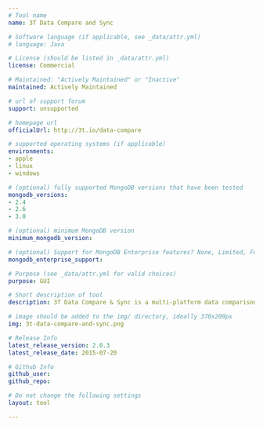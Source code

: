 ```yaml
---
# Tool name
name: 3T Data Compare and Sync

# Software language (if applicable, see _data/attr.yml)
# language: Java

# License (should be listed in _data/attr.yml)
license: Commercial

# Maintained: "Actively Maintained" or "Inactive"
maintained: Actively Maintained

# url of support forum
support: unsupported

# homepage url
officialUrl: http://3t.io/data-compare

# supported operating systems (if applicable)
environments:
- apple
- linux
- windows

# (optional) fully supported MongoDB versions that have been tested
mongodb_versions:
- 2.4
- 2.6
- 3.0

# (optional) minimum MongoDB version
minimum_mongodb_version:

# (optional) Support for MongoDB Enterprise features? None, Limited, Full
mongodb_enterprise_support: 

# Purpose (see _data/attr.yml for valid choices)
purpose: GUI

# Short description of tool
description: 3T Data Compare & Sync is a multi-platform data comparison and synchronization GUI tool for MongoDB with full support for MongoDB 3.0

# image should be added to the img/ directory, ideally 370x200px
img: 3t-data-compare-and-sync.png

# Release Info
latest_release_version: 2.0.3
latest_release_date: 2015-07-20

# Github Info
github_user: 
github_repo: 

# Do not change the following settings
layout: tool

---
```

